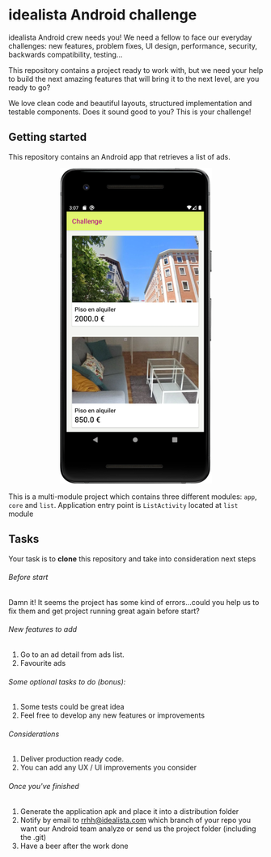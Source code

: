 # idealista Android challenge
idealista Android crew needs you! We need a fellow to face our everyday challenges: new features, problem fixes, UI design, performance, security, backwards compatibility, testing...

This repository contains a project ready to work with, but we need your help to build the next amazing features that will bring it to the next level, are you ready to go?

We love clean code and beautiful layouts, structured implementation and testable components. Does it sound good to you? This is your challenge!

## Getting started

This repository contains an Android app that retrieves a list of ads.

<p align="center">
  <img src="./art/list.png">
</p>

This is a multi-module project which contains three different modules: ``app``, ``core`` and ``list``. Application entry point is ``ListActivity`` located at ``list`` module

## Tasks 

Your task is to **clone** this repository and take into consideration next steps

###### Before start
Damn it! It seems the project has some kind of errors...could you help us to fix them and get project running great again before start?

###### New features to add

1. Go to an ad detail from ads list.
2. Favourite ads

###### Some optional tasks to do (bonus):

1. Some tests could be great idea
2. Feel free to develop any new features or improvements

###### Considerations
1. Deliver production ready code.
2. You can add any UX / UI improvements you consider

###### Once you've finished
1. Generate the application apk and place it into a distribution folder
2. Notify by email to rrhh@idealista.com which branch of your repo you want our Android team analyze or send us the project folder (including the .git)
3. Have a beer after the work done
